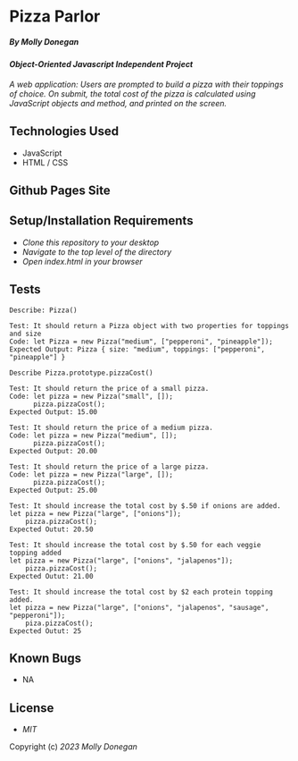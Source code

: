 # Pizza Parlor

##### By _Molly Donegan_

#### _Object-Oriented Javascript Independent Project_

_A web application: Users are prompted to build a pizza with their toppings of choice. On submit, the total cost of the pizza is calculated using JavaScript objects and method, and printed on the screen._

## Technologies Used

* JavaScript
* HTML / CSS

## Github Pages Site



## Setup/Installation Requirements

* _Clone this repository to your desktop_
* _Navigate to the top level of the directory_
* _Open index.html in your browser_

## Tests
```
Describe: Pizza()

Test: It should return a Pizza object with two properties for toppings and size
Code: let Pizza = new Pizza("medium", ["pepperoni", "pineapple"]);
Expected Output: Pizza { size: "medium", toppings: ["pepperoni", "pineapple"] }

Describe Pizza.prototype.pizzaCost()

Test: It should return the price of a small pizza.
Code: let pizza = new Pizza("small", []);
      pizza.pizzaCost();
Expected Output: 15.00

Test: It should return the price of a medium pizza.
Code: let pizza = new Pizza("medium", []);
      pizza.pizzaCost();
Expected Output: 20.00

Test: It should return the price of a large pizza.
Code: let pizza = new Pizza("large", []);
      pizza.pizzaCost();
Expected Output: 25.00

Test: It should increase the total cost by $.50 if onions are added.
let pizza = new Pizza("large", ["onions"]);
    pizza.pizzaCost();
Expected Outut: 20.50

Test: It should increase the total cost by $.50 for each veggie topping added
let pizza = new Pizza("large", ["onions", "jalapenos"]);
    pizza.pizzaCost();
Expected Outut: 21.00

Test: It should increase the total cost by $2 each protein topping added.
let pizza = new Pizza("large", ["onions", "jalapenos", "sausage", "pepperoni"]);
    piza.pizzaCost();
Expected Outut: 25
```

## Known Bugs

* NA

## License

* _MIT_

Copyright (c) _2023_ _Molly Donegan_







